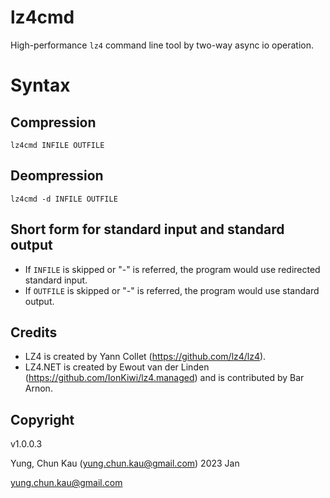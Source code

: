 # lz4cmd
High-performance ```lz4``` command line tool by two-way async io operation.

# Syntax
## Compression
```
lz4cmd INFILE OUTFILE
```

## Deompression
```
lz4cmd -d INFILE OUTFILE
```

## Short form for standard input and standard output
* If ```INFILE``` is skipped or "-" is referred, the program would use redirected standard input.
* If ```OUTFILE``` is skipped or "-" is referred, the program would use standard output.

## Credits
* LZ4 is created by Yann Collet (https://github.com/lz4/lz4).
* LZ4.NET is created by Ewout van der Linden (https://github.com/IonKiwi/lz4.managed) and is contributed by Bar Arnon.

## Copyright
v1.0.0.3

Yung, Chun Kau (yung.chun.kau@gmail.com) 2023 Jan

yung.chun.kau@gmail.com
